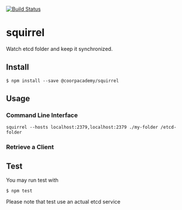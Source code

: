 [![Build Status](https://travis-ci.com/CoorpAcademy/squirrel.svg?token=tpTZr2AKsFCqAwZ7nAEf&branch=master)](https://travis-ci.com/CoorpAcademy/squirrel)

# squirrel
Watch etcd folder and keep it synchronized.

## Install
```shell
$ npm install --save @coorpacademy/squirrel
```


## Usage
### Command Line Interface

```
squirrel --hosts localhost:2379,localhost:2379 ./my-folder /etcd-folder
```

### Retrieve a Client



## Test
You may run test with
```
$ npm test
```

Please note that test use an actual etcd service
